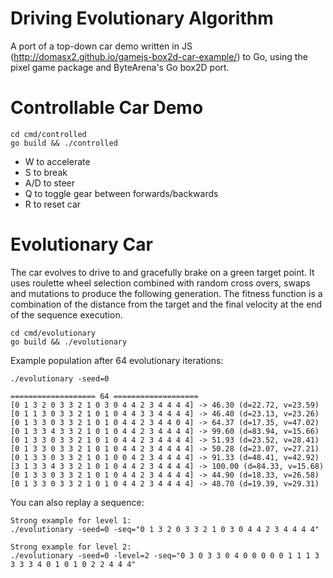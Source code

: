 # Driving Evolutionary Algorithm

A port of a top-down car demo written in JS (http://domasx2.github.io/gamejs-box2d-car-example/) to Go, using the pixel game package and ByteArena's Go box2D port.

# Controllable Car Demo

```
cd cmd/controlled
go build && ./controlled
```

- W to accelerate
- S to break
- A/D to steer
- Q to toggle gear between forwards/backwards
- R to reset car

# Evolutionary Car

The car evolves to drive to and gracefully brake on a green target point. It uses roulette wheel selection combined with random cross overs, swaps and mutations to produce the following generation. The fitness function is a combination of the distance from the target and the final velocity at the end of the sequence execution.  

```
cd cmd/evolutionary
go build && ./evolutionary
```

Example population after 64 evolutionary iterations:
```
./evolutionary -seed=0

=================== 64 ===================
[0 1 3 2 0 3 3 2 1 0 3 0 4 4 2 3 4 4 4 4] -> 46.30 (d=22.72, v=23.59)
[0 1 1 3 0 3 3 2 1 0 1 0 4 4 3 3 4 4 4 4] -> 46.40 (d=23.13, v=23.26)
[0 1 3 3 0 3 3 2 1 0 1 0 4 4 2 3 4 4 0 4] -> 64.37 (d=17.35, v=47.02)
[0 1 3 3 4 3 3 2 1 0 1 0 4 4 2 3 4 4 4 4] -> 99.60 (d=83.94, v=15.66)
[0 1 3 3 0 3 3 2 1 0 1 0 4 4 2 3 4 4 4 4] -> 51.93 (d=23.52, v=28.41)
[0 1 3 3 0 3 3 2 1 0 1 0 4 4 2 3 4 4 4 4] -> 50.28 (d=23.07, v=27.21)
[0 1 3 3 0 3 3 2 1 0 1 0 0 4 2 3 4 4 4 4] -> 91.33 (d=48.41, v=42.92)
[3 1 3 3 4 3 3 2 1 0 1 0 4 4 2 3 4 4 4 4] -> 100.00 (d=84.33, v=15.68)
[0 1 3 3 0 3 3 2 1 0 1 0 4 4 2 3 4 4 4 4] -> 44.90 (d=18.33, v=26.58)
[0 1 3 3 0 3 3 2 1 0 1 0 4 4 2 3 4 4 4 4] -> 48.70 (d=19.39, v=29.31)
```

You can also replay a sequence:
```
Strong example for level 1:
./evolutionary -seed=0 -seq="0 1 3 2 0 3 3 2 1 0 3 0 4 4 2 3 4 4 4 4"
```
```
Strong example for level 2:
./evolutionary -seed=0 -level=2 -seq="0 3 0 3 3 0 4 0 0 0 0 0 1 1 1 3 3 3 3 4 0 1 0 1 0 2 2 4 4 4"
```
